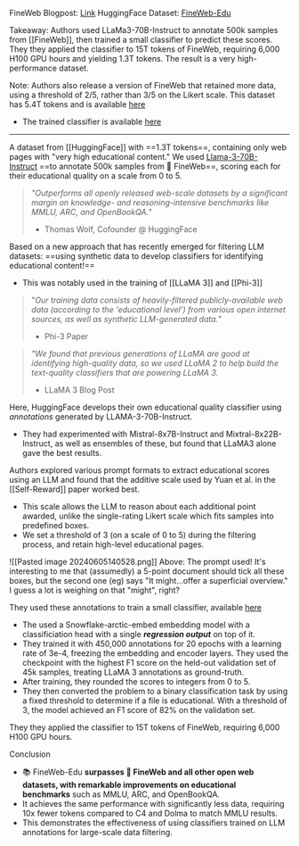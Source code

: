 FineWeb Blogpost: [Link](https://huggingface.co/spaces/HuggingFaceFW/blogpost-fineweb-v1)
HuggingFace Dataset: [FineWeb-Edu](https://huggingface.co/datasets/HuggingFaceFW/fineweb-edu)

Takeaway: Authors used LLaMa3-70B-Instruct to annotate 500k samples from [[FineWeb]], then trained a small classifier to predict these scores. They they applied the classifier to 15T tokens of FineWeb, requiring 6,000 H100 GPU hours and yielding 1.3T tokens. The result is a very high-performance dataset.

Note: Authors also release a version of FineWeb that retained more data, using a threshold of 2/5, rather than 3/5 on the Likert scale. This dataset has 5.4T tokens and is available [here](https://huggingface.co/datasets/HuggingFaceFW/fineweb-edu-score-2)
- The trained classifier is available [here](https://huggingface.co/HuggingFaceFW/fineweb-edu-classifier)

---


A dataset from [[HuggingFace]] with ==1.3T tokens==, containing only web pages with "very high educational content." We used [Llama-3-70B-Instruct](https://huggingface.co/meta-llama/Meta-Llama-3-70B-Instruct) ==to annotate 500k samples from 🍷 FineWeb==, scoring each for their educational quality on a scale from 0 to 5.

> *"Outperforms all openly released web-scale datasets by a significant margin on knowledge- and reasoning-intensive benchmarks like MMLU, ARC, and OpenBookQA."*
> - Thomas Wolf, Cofounder @ HuggingFace

Based on a new approach that has recently emerged for filtering LLM datasets: ==using synthetic data to develop classifiers for identifying educational content!==
- This was notably used in the training of [[LLaMA 3]] and [[Phi-3]]

> "*Our training data consists of heavily-filtered publicly-available web data (according to the 'educational level') from various open internet sources, as well as synthetic LLM-generated data.*"
> - Phi-3 Paper

> *"We found that previous generations of LLaMA are good at identifying high-quality data, so we used LLaMA 2 to help build the text-quality classifiers that are powering LLaMA 3.*
> - LLaMA 3 Blog Post

Here, HuggingFace develops their own educational quality classifier using *annotations* generated by LLAMA-3-70B-Instruct.
- They had experimented with Mistral-8x7B-Instruct and Mixtral-8x22B-Instruct, as well as ensembles of these, but found that LLaMA3 alone gave the best results.

Authors explored various prompt formats to extract educational scores using an LLM and found that the additive scale used by Yuan et al. in the [[Self-Reward]]  paper worked best.
- This scale allows the LLM to reason about each additional point awarded, unlike the single-rating Likert scale which fits samples into predefined boxes.
- We set a threshold of 3 (on a scale of 0 to 5) during the filtering process, and retain high-level educational pages.

![[Pasted image 20240605140528.png]]
Above: The prompt used! It's interesting to me that (assumedly) a 5-point document should tick all these boxes, but the second one (eg) says "It might...offer a superficial overview." I guess a lot is weighing on that "might", right?

They used these annotations to train a small classifier, available [here](https://huggingface.co/HuggingFaceFW/fineweb-edu-classifier)
- The used a Snowflake-arctic-embed embedding model with a classificiation head with a single ***regression output*** on top of it. 
- They trained it with 450,000 annotations for 20 epochs with a learning rate of 3e-4, freezing the embedding and encoder layers. They used the checkpoint with the highest F1 score on the held-out validation set of 45k samples, treating LLaMA 3 annotations as ground-truth.
- After training, they rounded the scores to integers from 0 to 5.
- They then converted the problem to a binary classification task by using a fixed threshold to determine if a file is educational. With a threshold of 3, the model achieved an F1 score of 82% on the validation set.

They they applied the classifier to 15T tokens of FineWeb, requiring 6,000 H100 GPU hours.

Conclusion
- 📚 FineWeb-Edu **surpasses 🍷 FineWeb and all other open web datasets, with remarkable improvements on educational benchmarks** such as MMLU, ARC, and OpenBookQA.
- It achieves the same performance with significantly less data, requiring 10x fewer tokens compared to C4 and Dolma to match MMLU results.
- This demonstrates the effectiveness of using classifiers trained on LLM annotations for large-scale data filtering.

